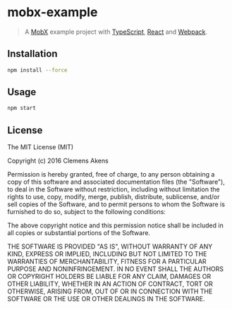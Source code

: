 # mobx-example

> A [MobX](https://mobxjs.github.io/mobx/index.html) example project with [TypeScript](https://www.typescriptlang.org/docs/tutorial.html), [React](https://facebook.github.io/react/docs/getting-started.html) and [Webpack](https://webpack.github.io/docs/).

## Installation

```sh
npm install --force
```

## Usage

```sh
npm start
```

## License

The MIT License (MIT)

Copyright (c) 2016 Clemens Akens

Permission is hereby granted, free of charge, to any person obtaining a copy
of this software and associated documentation files (the "Software"), to deal
in the Software without restriction, including without limitation the rights
to use, copy, modify, merge, publish, distribute, sublicense, and/or sell
copies of the Software, and to permit persons to whom the Software is
furnished to do so, subject to the following conditions:

The above copyright notice and this permission notice shall be included in all
copies or substantial portions of the Software.

THE SOFTWARE IS PROVIDED "AS IS", WITHOUT WARRANTY OF ANY KIND, EXPRESS OR
IMPLIED, INCLUDING BUT NOT LIMITED TO THE WARRANTIES OF MERCHANTABILITY,
FITNESS FOR A PARTICULAR PURPOSE AND NONINFRINGEMENT. IN NO EVENT SHALL THE
AUTHORS OR COPYRIGHT HOLDERS BE LIABLE FOR ANY CLAIM, DAMAGES OR OTHER
LIABILITY, WHETHER IN AN ACTION OF CONTRACT, TORT OR OTHERWISE, ARISING FROM,
OUT OF OR IN CONNECTION WITH THE SOFTWARE OR THE USE OR OTHER DEALINGS IN THE
SOFTWARE.
